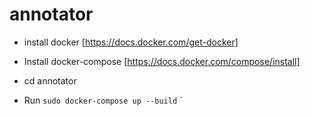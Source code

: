 # annotator

- install docker [https://docs.docker.com/get-docker]
- Install docker-compose [https://docs.docker.com/compose/install]

- cd annotator
- Run `sudo docker-compose up --build`
`